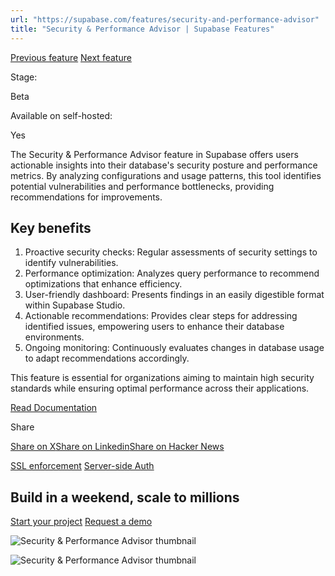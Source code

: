 ```yaml
---
url: "https://supabase.com/features/security-and-performance-advisor"
title: "Security & Performance Advisor | Supabase Features"
---
```


[Previous feature](https://supabase.com/features/ssl-enforcement) [Next feature](https://supabase.com/features/server-side-auth)

Stage:

Beta

Available on self-hosted:

Yes

The Security & Performance Advisor feature in Supabase offers users actionable insights into their database's security posture and performance metrics. By analyzing configurations and usage patterns, this tool identifies potential vulnerabilities and performance bottlenecks, providing recommendations for improvements.

## Key benefits

1. Proactive security checks: Regular assessments of security settings to identify vulnerabilities.
2. Performance optimization: Analyzes query performance to recommend optimizations that enhance efficiency.
3. User-friendly dashboard: Presents findings in an easily digestible format within Supabase Studio.
4. Actionable recommendations: Provides clear steps for addressing identified issues, empowering users to enhance their database environments.
5. Ongoing monitoring: Continuously evaluates changes in database usage to adapt recommendations accordingly.

This feature is essential for organizations aiming to maintain high security standards while ensuring optimal performance across their applications.

[Read Documentation](https://supabase.com/blog/security-performance-advisor)

Share

[Share on X](https://twitter.com/intent/tweet?url=https%3A%2F%2Fsupabase.com%2Ffeatures%2Fsecurity-and-performance-advisor&text=Security%20%26%20Performance%20Advisor%20%7C%20Supabase%20Features)[Share on Linkedin](https://www.linkedin.com/shareArticle?url=https%3A%2F%2Fsupabase.com%2Ffeatures%2Fsecurity-and-performance-advisor&text=Security%20%26%20Performance%20Advisor%20%7C%20Supabase%20Features)[Share on Hacker News](https://news.ycombinator.com/submitlink?u=https%3A%2F%2Fsupabase.com%2Ffeatures%2Fsecurity-and-performance-advisor&t=Security%20%26%20Performance%20Advisor%20%7C%20Supabase%20Features)

[SSL enforcement](https://supabase.com/features/ssl-enforcement) [Server-side Auth](https://supabase.com/features/server-side-auth)

## Build in a weekend, scale to millions

[Start your project](https://supabase.com/dashboard) [Request a demo](https://supabase.com/contact/sales)

![Security & Performance Advisor thumbnail](https://supabase.com/_next/image?url=%2Fimages%2Ffeatures%2Fsecurity-and-performance-advisor-light.png&w=3840&q=100&dpl=dpl_7FY8EmFQ6G3YqautJ4Fvh1viLnvu)

![Security & Performance Advisor thumbnail](https://supabase.com/_next/image?url=%2Fimages%2Ffeatures%2Fsecurity-and-performance-advisor.png&w=3840&q=100&dpl=dpl_7FY8EmFQ6G3YqautJ4Fvh1viLnvu)